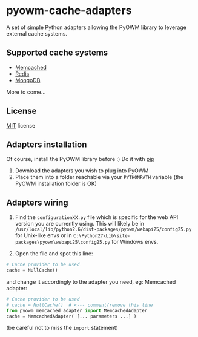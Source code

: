 pyowm-cache-adapters
====================

A set of simple Python adapters allowing the PyOWM library to leverage external cache systems.

Supported cache systems
-----------------------
* [Memcached](http://memcached.org/)
* [Redis](http://redis.io)
* [MongoDB](http://www.mongodb.org/)

More to come...

License
-------
[MIT](https://github.com/csparpa/pyowm/blob/master/LICENSE) license

Adapters installation
---------------------
Of course, install the PyOWM library before :)
Do it with [pip](https://pypi.python.org/pypi/pip)

1. Download the adapters you wish to plug into PyOWM
2. Place them into a folder reachable via your `PYTHONPATH` variable (the PyOWM installation folder is OK)

Adapters wiring
---------------
1. Find the `configurationXX.py` file which is specific for the web API version you are currently using. This will likely be in `/usr/local/lib/python2.6/dist-packages/pyowm/webapi25/config25.py` for Unix-like envs or in `C:\Python27\Lib\site-packages\pyowm\webapi25\config25.py` for Windows envs.

2. Open the file and spot this line:

```python
# Cache provider to be used
cache = NullCache()
```

and change it accordingly to the adapter you need, eg: Memcached adapter:

```python
# Cache provider to be used
# cache = NullCache()  # <--- comment/remove this line
from pyowm_memcached_adapter import MemcachedAdapter
cache = MemcachedAdapter( [... parameters ...] )
```

(be careful not to miss the `import` statement)
